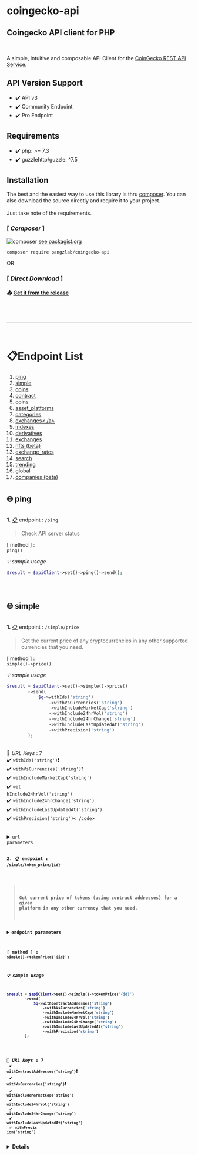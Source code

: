 # coingecko-api
## Coingecko API client for PHP
<br>

A simple, intuitive and composable API Client for the [CoinGecko REST API Service](https://www.coingecko.com/en/api/documentation).

API Version Support
---------------
- ✔️ API v3
- ✔️ Community Endpoint
- ✔️ Pro Endpoint

Requirements
---------------

- ✔️ php: >= 7.3
- ✔️ guzzlehttp/guzzle: ^7.5

Installation
---------------
<p>
The best and the easiest way to use this library is thru <a href="https://getcomposer.org/">composer</a>.
You can also download the source directly and require it to your project.
<br>
<br>
Just take note of the requirements.
</p>

### [ *Composer* ]
![composer](https://getcomposer.org/favicon.ico)
[ see packagist.org](https://packagist.org/packages/pangzlab/coingecko-api)
```
composer require pangzlab/coingecko-api
```

OR

### [ *Direct Download* ]

#### 📥 [Get it from the release](https://github.com/pangz-lab/coingecko-api/releases)

<br>
<br>

---
<br>



<h1 id='table-of-contents'> 📋Endpoint List</h1>

<ol><li><a href="#cust-ping">ping</a></li><li><a href="#cust-simple">simple</a></li><li><a href="#cust-coins">coins</a></li><li><a href="#cust-contract">contract</a></li><li><a hre
f="#cust-coins">coins</a></li><li><a href="#cust-asset_platforms">asset_platforms</a></li><li><a href="#cust-categories">categories</a></li><li><a href="#cust-exchanges">exchanges<
/a></li><li><a href="#cust-indexes">indexes</a></li><li><a href="#cust-derivatives">derivatives</a></li><li><a href="#cust-exchanges">exchanges</a></li><li><a href="#cust-nfts--bet
a-">nfts (beta)</a></li><li><a href="#cust-exchange_rates">exchange_rates</a></li><li><a href="#cust-search">search</a></li><li><a href="#cust-trending">trending</a></li><li><a hre
f="#cust-global">global</a></li><li><a href="#cust-companies--beta-">companies (beta)</a></li></ol>





# <h2 id='cust-ping'>🌐 ping </h2>
 <br><b>1.</b> <a href='#table-of-contents'>📋</a> endpoint :  `/ping`



>
>Check API server status
>




[ method ] : <br>`ping()`

<i>💡 sample usage</i>

```php
$result = $apiClient->set()->ping()->send();
```
<br>



# <h2 id='cust-simple'>🌐 simple </h2>
 <br><b>1.</b> <a href='#table-of-contents'>📋</a> endpoint :  `/simple/price`



>
>Get the current price of any cryptocurrencies in any other supported currencies that you need.
>




[ method ] : <br>`simple()->price()`

<i>💡 sample usage</i>

```php
$result = $apiClient->set()->simple()->price()
        ->send(
            $q->withIds('string')
                ->withVsCurrencies('string')
                ->withIncludeMarketCap('string')
                ->withInclude24hrVol('string')
                ->withInclude24hrChange('string')
                ->withIncludeLastUpdatedAt('string')
                ->withPrecision('string')
        );
```
<br>🔑
<i>URL Keys</i> : 7<br> ✔️  <code>withIds('string')</code>❗️<br> ✔️  <code>withVsCurrencies('string')</code>❗️<br> ✔️  <code>withIncludeMarketCap('string')</code><br> ✔️  <code>wit
hInclude24hrVol('string')</code><br> ✔️  <code>withInclude24hrChange('string')</code><br> ✔️  <code>withIncludeLastUpdatedAt('string')</code><br> ✔️  <code>withPrecision('string')<
/code><br><br><details><summary>url parameters</summary><ol><li><code> ids</code> ➞  string <i>(required)</i> <p> ◽️ id of coins, comma-separated if querying more than 1 coin*refer
s to <b>`coins/list`</b></p></li><li><code> vs_currencies</code> ➞  string <i>(required)</i> <p> ◽️ vs_currency of coins, comma-separated if querying more than 1 vs_currency*refers
 to <b>`simple/supported_vs_currencies`</b></p></li><li><code> include_market_cap</code> ➞  string <p> ◽️ <b>true/false</b> to include market_cap, <b>default: false</b></p></li><li
><code> include_24hr_vol</code> ➞  string <p> ◽️ <b>true/false</b> to include 24hr_vol, <b>default: false</b></p></li><li><code> include_24hr_change</code> ➞  string <p> ◽️ <b>true
/false</b> to include 24hr_change, <b>default: false</b></p></li><li><code> include_last_updated_at</code> ➞  string <p> ◽️ <b>true/false</b> to include last_updated_at of price, <
b>default: false</b></p></li><li><code> precision</code> ➞  string <p> ◽️ <b>full</b> or any value between 0 - 18 to specify decimal place for currency price value, <b>default: 2</
b></p></li></ol></details> <br><b>2.</b> <a href='#table-of-contents'>📋</a> endpoint :  `/simple/token_price/{id}`



>
>Get current price of tokens (using contract addresses) for a given platform in any other currency that you need.
>

<details><summary>endpoint parameters</summary><ol><li><code> id</code> <p> ➞ The id of the platform issuing tokens (See asset_platforms endpoint for list of options)</p></li></ol>
</details>


[ method ] : <br>`simple()->tokenPrice('{id}')`

<i>💡 sample usage</i>

```php
$result = $apiClient->set()->simple()->tokenPrice('{id}')
        ->send(
            $q->withContractAddresses('string')
                ->withVsCurrencies('string')
                ->withIncludeMarketCap('string')
                ->withInclude24hrVol('string')
                ->withInclude24hrChange('string')
                ->withIncludeLastUpdatedAt('string')
                ->withPrecision('string')
        );
```
<br>🔑
<i>URL Keys</i> : 7<br> ✔️  <code>withContractAddresses('string')</code>❗️<br> ✔️  <code>withVsCurrencies('string')</code>❗️<br> ✔️  <code>withIncludeMarketCap('string')</code><br>
 ✔️  <code>withInclude24hrVol('string')</code><br> ✔️  <code>withInclude24hrChange('string')</code><br> ✔️  <code>withIncludeLastUpdatedAt('string')</code><br> ✔️  <code>withPrecis
ion('string')</code><br><br><details><summary>url parameters</summary><ol><li><code> contract_addresses</code> ➞  string <i>(required)</i> <p> ◽️ The contract address of tokens, co
mma separated</p></li><li><code> vs_currencies</code> ➞  string <i>(required)</i> <p> ◽️ vs_currency of coins, comma-separated if querying more than 1 vs_currency*refers to <b>`sim
ple/supported_vs_currencies`</b></p></li><li><code> include_market_cap</code> ➞  string <p> ◽️ <b>true/false</b> to include market_cap, <b>default: false</b></p></li><li><code> inc
lude_24hr_vol</code> ➞  string <p> ◽️ <b>true/false</b> to include 24hr_vol, <b>default: false</b></p></li><li><code> include_24hr_change</code> ➞  string <p> ◽️ <b>true/false</b>
to include 24hr_change, <b>default: false</b></p></li><li><code> include_last_updated_at</code> ➞  string <p> ◽️ <b>true/false</b> to include last_updated_at of price, <b>default:
false</b></p></li><li><code> precision</code> ➞  string <p> ◽️ <b>full</b> or any Integer to specify decimal place for currency price value, <b>default: 2</b></p></li></ol></detail
s> <br><b>3.</b> <a href='#table-of-contents'>📋</a> endpoint :  `/simple/supported_vs_currencies`



>
>Get list of supported_vs_currencies.
>




[ method ] : <br>`simple()->supportedVsCurrencies()`

<i>💡 sample usage</i>

```php
$result = $apiClient->set()->simple()->supportedVsCurrencies()->send();
```
<br>



# <h2 id='cust-coins'>🌐 coins </h2>
 <br><b>1.</b> <a href='#table-of-contents'>📋</a> endpoint :  `/coins/list`



>
>List all supported coins id, name and symbol (no pagination required)
>




[ method ] : <br>`coins()->list()`

<i>💡 sample usage</i>

```php
$result = $apiClient->set()->coins()->list()
        ->send(
            $q->withIncludePlatform('boolean')
        );
```
<br>🔑
<i>URL Keys</i> : 1<br> ✔️  <code>withIncludePlatform('boolean')</code><br><br><details><summary>url parameters</summary><ol><li><code> include_platform</code> ➞  boolean <p> ◽️ fl
ag to include platform contract addresses (eg. 0x.... for Ethereum based tokens).  valid values: true, false</p></li></ol></details> <br><b>2.</b> <a href='#table-of-contents'>📋
</a> endpoint :  `/coins/markets`



>
>List all supported coins price, market cap, volume, and market related data
>




[ method ] : <br>`coins()->markets()`

<i>💡 sample usage</i>

```php
$result = $apiClient->set()->coins()->markets()
        ->send(
            $q->withVsCurrency('string')
                ->withIds('string')
                ->withCategory('string')
                ->withOrder('string')
                ->withPerPage('integer')
                ->withPage('integer')
                ->withSparkline('boolean')
                ->withPriceChangePercentage('string')
        );
```
<br>🔑
<i>URL Keys</i> : 8<br> ✔️  <code>withVsCurrency('string')</code>❗️<br> ✔️  <code>withIds('string')</code><br> ✔️  <code>withCategory('string')</code><br> ✔️  <code>withOrder('stri
ng')</code><br> ✔️  <code>withPerPage('integer')</code><br> ✔️  <code>withPage('integer')</code><br> ✔️  <code>withSparkline('boolean')</code><br> ✔️  <code>withPriceChangePercenta
ge('string')</code><br><br><details><summary>url parameters</summary><ol><li><code> vs_currency</code> ➞  string <i>(required)</i> <p> ◽️ The target currency of market data (usd, e
ur, jpy, etc.)</p></li><li><code> ids</code> ➞  string <p> ◽️ The ids of the coin, comma separated crytocurrency symbols (base). refers to `/coins/list`.</p></li><li><code> categor
y</code> ➞  string <p> ◽️ filter by coin category. Refer to /coin/categories/list</p></li><li><code> order</code> ➞  string <p> ◽️ valid values: <b>market_cap_desc, gecko_desc, gec
ko_asc, market_cap_asc, market_cap_desc, volume_asc, volume_desc, id_asc, id_desc</b>sort results by field.</p></li><li><code> per_page</code> ➞  integer <p> ◽️ valid values: 1..25
0 Total results per page</p></li><li><code> page</code> ➞  integer <p> ◽️ Page through results</p></li><li><code> sparkline</code> ➞  boolean <p> ◽️ Include sparkline 7 days data (
eg. true, false)</p></li><li><code> price_change_percentage</code> ➞  string <p> ◽️ Include price change percentage in <b>1h, 24h, 7d, 14d, 30d, 200d, 1y</b> (eg. '`1h,24h,7d`' com
ma-separated, invalid values will be discarded)</p></li></ol></details> <br><b>3.</b> <a href='#table-of-contents'>📋</a> endpoint :  `/coins/{id}`



>
>Get current data (name, price, market, ... including exchange tickers) for a coin
>

<details><summary>endpoint parameters</summary><ol><li><code> id</code> <p> ➞ pass the coin id (can be obtained from /coins) eg. bitcoin</p></li></ol></details>


[ method ] : <br>`coins('{id}')`

<i>💡 sample usage</i>

```php
$result = $apiClient->set()->coins('{id}')
        ->send(
            $q->withLocalization('string')
                ->withTickers('boolean')
                ->withMarketData('boolean')
                ->withCommunityData('boolean')
                ->withDeveloperData('boolean')
                ->withSparkline('boolean')
        );
```
<br>🔑
<i>URL Keys</i> : 6<br> ✔️  <code>withLocalization('string')</code><br> ✔️  <code>withTickers('boolean')</code><br> ✔️  <code>withMarketData('boolean')</code><br> ✔️  <code>withCom
munityData('boolean')</code><br> ✔️  <code>withDeveloperData('boolean')</code><br> ✔️  <code>withSparkline('boolean')</code><br><br><details><summary>url parameters</summary><ol><l
i><code> localization</code> ➞  string <p> ◽️ Include all localized languages in response (true/false) <b>[default: true]</b></p></li><li><code> tickers</code> ➞  boolean <p> ◽️ In
clude tickers data (true/false) <b>[default: true]</b></p></li><li><code> market_data</code> ➞  boolean <p> ◽️ Include market_data (true/false) <b>[default: true]</b></p></li><li><
code> community_data</code> ➞  boolean <p> ◽️ Include community_data data (true/false) <b>[default: true]</b></p></li><li><code> developer_data</code> ➞  boolean <p> ◽️ Include dev
eloper_data data (true/false) <b>[default: true]</b></p></li><li><code> sparkline</code> ➞  boolean <p> ◽️ Include sparkline 7 days data (eg. true, false) <b>[default: false]</b></
p></li></ol></details> <br><b>4.</b> <a href='#table-of-contents'>📋</a> endpoint :  `/coins/{id}/tickers`



>
>Get coin tickers (paginated to 100 items)
>

<details><summary>endpoint parameters</summary><ol><li><code> id</code> <p> ➞ pass the coin id (can be obtained from /coins/list) eg. bitcoin</p></li></ol></details>


[ method ] : <br>`coins('{id}')->tickers()`

<i>💡 sample usage</i>

```php
$result = $apiClient->set()->coins('{id}')->tickers()
        ->send(
            $q->withExchangeIds('string')
                ->withIncludeExchangeLogo('string')
                ->withPage('integer')
                ->withOrder('string')
                ->withDepth('string')
        );
```
<br>🔑
<i>URL Keys</i> : 5<br> ✔️  <code>withExchangeIds('string')</code><br> ✔️  <code>withIncludeExchangeLogo('string')</code><br> ✔️  <code>withPage('integer')</code><br> ✔️  <code>wit
hOrder('string')</code><br> ✔️  <code>withDepth('string')</code><br><br><details><summary>url parameters</summary><ol><li><code> exchange_ids</code> ➞  string <p> ◽️ filter results
 by exchange_ids (ref: v3/exchanges/list)</p></li><li><code> include_exchange_logo</code> ➞  string <p> ◽️ flag to show exchange_logo</p></li><li><code> page</code> ➞  integer <p>
◽️ Page through results</p></li><li><code> order</code> ➞  string <p> ◽️ valid values: <b>trust_score_desc (default), trust_score_asc and volume_desc</b></p></li><li><code> depth</
code> ➞  string <p> ◽️ flag to show 2% orderbook depth. valid values: true, false</p></li></ol></details> <br><b>5.</b> <a href='#table-of-contents'>📋</a> endpoint :  `/coins/{i
d}/history`



>
>Get historical data (name, price, market, stats) at a given date for a coin
>

<details><summary>endpoint parameters</summary><ol><li><code> id</code> <p> ➞ pass the coin id (can be obtained from /coins) eg. bitcoin</p></li></ol></details>


[ method ] : <br>`coins('{id}')->history()`

<i>💡 sample usage</i>

```php
$result = $apiClient->set()->coins('{id}')->history()
        ->send(
            $q->withDate('string')
                ->withLocalization('string')
        );
```
<br>🔑
<i>URL Keys</i> : 2<br> ✔️  <code>withDate('string')</code>❗️<br> ✔️  <code>withLocalization('string')</code><br><br><details><summary>url parameters</summary><ol><li><code> date</
code> ➞  string <i>(required)</i> <p> ◽️ The date of data snapshot in dd-mm-yyyy eg. 30-12-2017</p></li><li><code> localization</code> ➞  string <p> ◽️ Set to false to exclude loca
lized languages in response</p></li></ol></details> <br><b>6.</b> <a href='#table-of-contents'>📋</a> endpoint :  `/coins/{id}/market_chart`



>
>Get historical market data include price, market cap, and 24h volume (granularity auto)
>

<details><summary>endpoint parameters</summary><ol><li><code> id</code> <p> ➞ pass the coin id (can be obtained from /coins) eg. bitcoin</p></li></ol></details>


[ method ] : <br>`coins('{id}')->marketChart()`

<i>💡 sample usage</i>

```php
$result = $apiClient->set()->coins('{id}')->marketChart()
        ->send(
            $q->withVsCurrency('string')
                ->withDays('string')
                ->withInterval('string')
        );
```
<br>🔑
<i>URL Keys</i> : 3<br> ✔️  <code>withVsCurrency('string')</code>❗️<br> ✔️  <code>withDays('string')</code>❗️<br> ✔️  <code>withInterval('string')</code><br><br><details><summary>u
rl parameters</summary><ol><li><code> vs_currency</code> ➞  string <i>(required)</i> <p> ◽️ The target currency of market data (usd, eur, jpy, etc.)</p></li><li><code> days</code>
➞  string <i>(required)</i> <p> ◽️ Data up to number of days ago (eg. 1,14,30,max)</p></li><li><code> interval</code> ➞  string <p> ◽️ Data interval. Possible value: daily</p></li>
</ol></details> <br><b>7.</b> <a href='#table-of-contents'>📋</a> endpoint :  `/coins/{id}/market_chart/range`



>
>Get historical market data include price, market cap, and 24h volume within a range of timestamp (granularity auto)
>

<details><summary>endpoint parameters</summary><ol><li><code> id</code> <p> ➞ pass the coin id (can be obtained from /coins) eg. bitcoin</p></li></ol></details>


[ method ] : <br>`coins('{id}')->marketChart()->range()`

<i>💡 sample usage</i>

```php
$result = $apiClient->set()->coins('{id}')->marketChart()->range()
        ->send(
            $q->withVsCurrency('string')
                ->withFrom('string')
                ->withTo('string')
        );
```
<br>🔑
<i>URL Keys</i> : 3<br> ✔️  <code>withVsCurrency('string')</code>❗️<br> ✔️  <code>withFrom('string')</code>❗️<br> ✔️  <code>withTo('string')</code>❗️<br><br><details><summary>url p
arameters</summary><ol><li><code> vs_currency</code> ➞  string <i>(required)</i> <p> ◽️ The target currency of market data (usd, eur, jpy, etc.)</p></li><li><code> from</code> ➞  s
tring <i>(required)</i> <p> ◽️ From date in UNIX Timestamp (eg. 1392577232)</p></li><li><code> to</code> ➞  string <i>(required)</i> <p> ◽️ To date in UNIX Timestamp (eg. 142257723
2)</p></li></ol></details> <br>



# <h2 id='cust-contract'>🌐 contract </h2>
 <br><b>1.</b> <a href='#table-of-contents'>📋</a> endpoint :  `/coins/{id}/contract/{contract_address}`



>
>Get coin info from contract address
>

<details><summary>endpoint parameters</summary><ol><li><code> id</code> <p> ➞ Asset platform (See asset_platforms endpoint for list of options)</p></li><li><code> contract_address<
/code> <p> ➞ Token's contract address</p></li></ol></details>


[ method ] : <br>`coins('{id}')->contract('{contract_address}')`

<i>💡 sample usage</i>

```php
$result = $apiClient->set()->coins('{id}')->contract('{contract_address}')->send();
```
<br><b>2.</b> <a href='#table-of-contents'>📋</a> endpoint :  `/coins/{id}/contract/{contract_address}/market_chart/`



>
>Get historical market data include price, market cap, and 24h volume (granularity auto) from a contract address
>

<details><summary>endpoint parameters</summary><ol><li><code> id</code> <p> ➞ The id of the platform issuing tokens (See asset_platforms endpoint for list of options)</p></li><li><
code> contract_address</code> <p> ➞ Token's contract address</p></li></ol></details>


[ method ] : <br>`coins('{id}')->contract('{contract_address}')->marketChart()`

<i>💡 sample usage</i>

```php
$result = $apiClient->set()->coins('{id}')->contract('{contract_address}')->marketChart()
        ->send(
            $q->withVsCurrency('string')
                ->withDays('string')
        );
```
<br>🔑
<i>URL Keys</i> : 2<br> ✔️  <code>withVsCurrency('string')</code>❗️<br> ✔️  <code>withDays('string')</code>❗️<br><br><details><summary>url parameters</summary><ol><li><code> vs_cur
rency</code> ➞  string <i>(required)</i> <p> ◽️ The target currency of market data (usd, eur, jpy, etc.)</p></li><li><code> days</code> ➞  string <i>(required)</i> <p> ◽️ Data up t
o number of days ago (eg. 1,14,30,max)</p></li></ol></details> <br><b>3.</b> <a href='#table-of-contents'>📋</a> endpoint :  `/coins/{id}/contract/{contract_address}/market_chart
/range`



>
>Get historical market data include price, market cap, and 24h volume within a range of timestamp (granularity auto) from a contract address
>

<details><summary>endpoint parameters</summary><ol><li><code> id</code> <p> ➞ The id of the platform issuing tokens (See asset_platforms endpoint for list of options)</p></li><li><
code> contract_address</code> <p> ➞ Token's contract address</p></li></ol></details>


[ method ] : <br>`coins('{id}')->contract('{contract_address}')->marketChart()->range()`

<i>💡 sample usage</i>

```php
$result = $apiClient->set()->coins('{id}')->contract('{contract_address}')->marketChart()->range()
        ->send(
            $q->withVsCurrency('string')
                ->withFrom('string')
                ->withTo('string')
        );
```
<br>🔑
<i>URL Keys</i> : 3<br> ✔️  <code>withVsCurrency('string')</code>❗️<br> ✔️  <code>withFrom('string')</code>❗️<br> ✔️  <code>withTo('string')</code>❗️<br><br><details><summary>url p
arameters</summary><ol><li><code> vs_currency</code> ➞  string <i>(required)</i> <p> ◽️ The target currency of market data (usd, eur, jpy, etc.)</p></li><li><code> from</code> ➞  s
tring <i>(required)</i> <p> ◽️ From date in UNIX Timestamp (eg. 1392577232)</p></li><li><code> to</code> ➞  string <i>(required)</i> <p> ◽️ To date in UNIX Timestamp (eg. 142257723
2)</p></li></ol></details> <br>



# <h2 id='cust-coins'>🌐 coins </h2>
 <br><b>1.</b> <a href='#table-of-contents'>📋</a> endpoint :  `/coins/{id}/ohlc`



>
>Get coin's OHLC
>

<details><summary>endpoint parameters</summary><ol><li><code> id</code> <p> ➞ pass the coin id (can be obtained from /coins/list) eg. bitcoin</p></li></ol></details>


[ method ] : <br>`coins('{id}')->ohlc()`

<i>💡 sample usage</i>

```php
$result = $apiClient->set()->coins('{id}')->ohlc()
        ->send(
            $q->withVsCurrency('string')
                ->withDays('string')
        );
```
<br>🔑
<i>URL Keys</i> : 2<br> ✔️  <code>withVsCurrency('string')</code>❗️<br> ✔️  <code>withDays('string')</code>❗️<br><br><details><summary>url parameters</summary><ol><li><code> vs_cur
rency</code> ➞  string <i>(required)</i> <p> ◽️ The target currency of market data (usd, eur, jpy, etc.)</p></li><li><code> days</code> ➞  string <i>(required)</i> <p> ◽️  Data up
to number of days ago (1/7/14/30/90/180/365/max)</p></li></ol></details> <br>



# <h2 id='cust-asset_platforms'>🌐 asset_platforms </h2>
 <br><b>1.</b> <a href='#table-of-contents'>📋</a> endpoint :  `/asset_platforms`



>
>List all asset platforms (Blockchain networks)
>




[ method ] : <br>`assetPlatforms()`

<i>💡 sample usage</i>

```php
$result = $apiClient->set()->assetPlatforms()
        ->send(
            $q->withFilter('string')
        );
```
<br>🔑
<i>URL Keys</i> : 1<br> ✔️  <code>withFilter('string')</code><br><br><details><summary>url parameters</summary><ol><li><code> filter</code> ➞  string <p> ◽️ apply relevant filters
to results valid values: "nft" (asset_platform nft-support)</p></li></ol></details> <br>



# <h2 id='cust-categories'>🌐 categories </h2>
 <br><b>1.</b> <a href='#table-of-contents'>📋</a> endpoint :  `/coins/categories/list`



>
>List all categories
>




[ method ] : <br>`coins()->categories()->list()`

<i>💡 sample usage</i>

```php
$result = $apiClient->set()->coins()->categories()->list()->send();
```
<br><b>2.</b> <a href='#table-of-contents'>📋</a> endpoint :  `/coins/categories`



>
>List all categories with market data
>




[ method ] : <br>`coins()->categories()`

<i>💡 sample usage</i>

```php
$result = $apiClient->set()->coins()->categories()
        ->send(
            $q->withOrder('string')
        );
```
<br>🔑
<i>URL Keys</i> : 1<br> ✔️  <code>withOrder('string')</code><br><br><details><summary>url parameters</summary><ol><li><code> order</code> ➞  string <p> ◽️ valid values: <b>market_c
ap_desc (default), market_cap_asc, name_desc, name_asc, market_cap_change_24h_desc and market_cap_change_24h_asc</b></p></li></ol></details> <br>



# <h2 id='cust-exchanges'>🌐 exchanges </h2>
 <br><b>1.</b> <a href='#table-of-contents'>📋</a> endpoint :  `/exchanges`



>
>List all exchanges (Active with trading volumes)
>




[ method ] : <br>`exchanges()`

<i>💡 sample usage</i>

```php
$result = $apiClient->set()->exchanges()
        ->send(
            $q->withPerPage('integer')
                ->withPage('string')
        );
```
<br>🔑
<i>URL Keys</i> : 2<br> ✔️  <code>withPerPage('integer')</code><br> ✔️  <code>withPage('string')</code><br><br><details><summary>url parameters</summary><ol><li><code> per_page</co
de> ➞  integer <p> ◽️ Valid values: 1...250Total results per pageDefault value:: 100</p></li><li><code> page</code> ➞  string <p> ◽️ page through results</p></li></ol></details> <b
r><b>2.</b> <a href='#table-of-contents'>📋</a> endpoint :  `/exchanges/list`



>
>List all supported markets id and name (no pagination required)
>




[ method ] : <br>`exchanges()->list()`

<i>💡 sample usage</i>

```php
$result = $apiClient->set()->exchanges()->list()->send();
```
<br><b>3.</b> <a href='#table-of-contents'>📋</a> endpoint :  `/exchanges/{id}`



>
>Get exchange volume in BTC and top 100 tickers only
>

<details><summary>endpoint parameters</summary><ol><li><code> id</code> <p> ➞ pass the exchange id (can be obtained from /exchanges/list) eg. binance</p></li></ol></details>


[ method ] : <br>`exchanges('{id}')`

<i>💡 sample usage</i>

```php
$result = $apiClient->set()->exchanges('{id}')->send();
```
<br><b>4.</b> <a href='#table-of-contents'>📋</a> endpoint :  `/exchanges/{id}/tickers`



>
>Get exchange tickers (paginated, 100 tickers per page)
>

<details><summary>endpoint parameters</summary><ol><li><code> id</code> <p> ➞ pass the exchange id (can be obtained from /exchanges/list) eg. binance</p></li></ol></details>


[ method ] : <br>`exchanges('{id}')->tickers()`

<i>💡 sample usage</i>

```php
$result = $apiClient->set()->exchanges('{id}')->tickers()
        ->send(
            $q->withCoinIds('string')
                ->withIncludeExchangeLogo('string')
                ->withPage('integer')
                ->withDepth('string')
                ->withOrder('string')
        );
```
<br>🔑
<i>URL Keys</i> : 5<br> ✔️  <code>withCoinIds('string')</code><br> ✔️  <code>withIncludeExchangeLogo('string')</code><br> ✔️  <code>withPage('integer')</code><br> ✔️  <code>withDep
th('string')</code><br> ✔️  <code>withOrder('string')</code><br><br><details><summary>url parameters</summary><ol><li><code> coin_ids</code> ➞  string <p> ◽️ filter tickers by coin
_ids (ref: v3/coins/list)</p></li><li><code> include_exchange_logo</code> ➞  string <p> ◽️ flag to show exchange_logo</p></li><li><code> page</code> ➞  integer <p> ◽️ Page through
results</p></li><li><code> depth</code> ➞  string <p> ◽️ flag to show 2% orderbook depth i.e., cost_to_move_up_usd and cost_to_move_down_usd</p></li><li><code> order</code> ➞  stri
ng <p> ◽️ valid values: <b>trust_score_desc (default), trust_score_asc and volume_desc</b></p></li></ol></details> <br>



# <h2 id='cust-indexes'>🌐 indexes </h2>
 <br><b>1.</b> <a href='#table-of-contents'>📋</a> endpoint :  `/indexes`



>
>List all market indexes
>




[ method ] : <br>`indexes()`

<i>💡 sample usage</i>

```php
$result = $apiClient->set()->indexes()
        ->send(
            $q->withPerPage('integer')
                ->withPage('integer')
        );
```
<br>🔑
<i>URL Keys</i> : 2<br> ✔️  <code>withPerPage('integer')</code><br> ✔️  <code>withPage('integer')</code><br><br><details><summary>url parameters</summary><ol><li><code> per_page</c
ode> ➞  integer <p> ◽️ Total results per page</p></li><li><code> page</code> ➞  integer <p> ◽️ Page through results</p></li></ol></details> <br><b>2.</b> <a href='#table-of-content
s'>📋</a> endpoint :  `/indexes/{market_id}/{id}`



>
>get market index by market id and index id
>

<details><summary>endpoint parameters</summary><ol><li><code> market_id</code> <p> ➞ pass the market id (can be obtained from /exchanges/list)</p></li><li><code> id</code> <p> ➞ pa
ss the index id (can be obtained from /indexes/list)</p></li></ol></details>


[ method ] : <br>`indexes('{market_id}','{id}')`

<i>💡 sample usage</i>

```php
$result = $apiClient->set()->indexes('{market_id}','{id}')->send();
```
<br><b>3.</b> <a href='#table-of-contents'>📋</a> endpoint :  `/indexes/list`



>
>list market indexes id and name
>




[ method ] : <br>`indexes()->list()`

<i>💡 sample usage</i>

```php
$result = $apiClient->set()->indexes()->list()->send();
```
<br>



# <h2 id='cust-derivatives'>🌐 derivatives </h2>
 <br><b>1.</b> <a href='#table-of-contents'>📋</a> endpoint :  `/derivatives`



>
>List all derivative tickers
>




[ method ] : <br>`derivatives()`

<i>💡 sample usage</i>

```php
$result = $apiClient->set()->derivatives()
        ->send(
            $q->withIncludeTickers('string')
        );
```
<br>🔑
<i>URL Keys</i> : 1<br> ✔️  <code>withIncludeTickers('string')</code><br><br><details><summary>url parameters</summary><ol><li><code> include_tickers</code> ➞  string <p> ◽️ ['all'
, 'unexpired'] - expired to show unexpired tickers, all to list all tickers, defaults to unexpired</p></li></ol></details> <br><b>2.</b> <a href='#table-of-contents'>📋</a> endpo
int :  `/derivatives/exchanges`



>
>List all derivative exchanges
>




[ method ] : <br>`derivatives()->exchanges()`

<i>💡 sample usage</i>

```php
$result = $apiClient->set()->derivatives()->exchanges()
        ->send(
            $q->withOrder('string')
                ->withPerPage('integer')
                ->withPage('integer')
        );
```
<br>🔑
<i>URL Keys</i> : 3<br> ✔️  <code>withOrder('string')</code><br> ✔️  <code>withPerPage('integer')</code><br> ✔️  <code>withPage('integer')</code><br><br><details><summary>url param
eters</summary><ol><li><code> order</code> ➞  string <p> ◽️ order results using following params name_asc，name_desc，open_interest_btc_asc，open_interest_btc_desc，trade_volume_24
h_btc_asc，trade_volume_24h_btc_desc</p></li><li><code> per_page</code> ➞  integer <p> ◽️ Total results per page</p></li><li><code> page</code> ➞  integer <p> ◽️ Page through resul
ts</p></li></ol></details> <br><b>3.</b> <a href='#table-of-contents'>📋</a> endpoint :  `/derivatives/exchanges/{id}`



>
>show derivative exchange data
>

<details><summary>endpoint parameters</summary><ol><li><code> id</code> <p> ➞ pass the exchange id (can be obtained from derivatives/exchanges/list) eg. bitmex</p></li></ol></detai
ls>


[ method ] : <br>`derivatives()->exchanges('{id}')`

<i>💡 sample usage</i>

```php
$result = $apiClient->set()->derivatives()->exchanges('{id}')
        ->send(
            $q->withIncludeTickers('string')
        );
```
<br>🔑
<i>URL Keys</i> : 1<br> ✔️  <code>withIncludeTickers('string')</code><br><br><details><summary>url parameters</summary><ol><li><code> include_tickers</code> ➞  string <p> ◽️ ['all'
, 'unexpired'] - expired to show unexpired tickers, all to list all tickers, leave blank to omit tickers data in response</p></li></ol></details> <br><b>4.</b> <a href='#table-of-c
ontents'>📋</a> endpoint :  `/derivatives/exchanges/list`



>
>List all derivative exchanges name and identifier
>




[ method ] : <br>`derivatives()->exchanges()->list()`

<i>💡 sample usage</i>

```php
$result = $apiClient->set()->derivatives()->exchanges()->list()->send();
```
<br>



# <h2 id='cust-exchanges'>🌐 exchanges </h2>
 <br><b>1.</b> <a href='#table-of-contents'>📋</a> endpoint :  `/exchanges/{id}/volume_chart`



>
>Get volume_chart data for a given exchange
>

<details><summary>endpoint parameters</summary><ol><li><code> id</code> <p> ➞ pass the exchange id (can be obtained from /exchanges/list) eg. binance</p></li></ol></details>


[ method ] : <br>`exchanges('{id}')->volumeChart()`

<i>💡 sample usage</i>

```php
$result = $apiClient->set()->exchanges('{id}')->volumeChart()
        ->send(
            $q->withDays('integer')
        );
```
<br>🔑
<i>URL Keys</i> : 1<br> ✔️  <code>withDays('integer')</code>❗️<br><br><details><summary>url parameters</summary><ol><li><code> days</code> ➞  integer <i>(required)</i> <p> ◽️  Data
 up to number of days ago (eg. 1,14,30)</p></li></ol></details> <br>



# <h2 id='cust-nfts--beta-'>🌐 nfts (beta) </h2>
 <br><b>1.</b> <a href='#table-of-contents'>📋</a> endpoint :  `/nfts/list`



>
>List all supported NFT ids, paginated by 100 items per page, paginated to 100 items
>




[ method ] : <br>`nfts()->list()`

<i>💡 sample usage</i>

```php
$result = $apiClient->set()->nfts()->list()
        ->send(
            $q->withOrder('string')
                ->withAssetPlatformId('string')
                ->withPerPage('integer')
                ->withPage('integer')
        );
```
<br>🔑
<i>URL Keys</i> : 4<br> ✔️  <code>withOrder('string')</code><br> ✔️  <code>withAssetPlatformId('string')</code><br> ✔️  <code>withPerPage('integer')</code><br> ✔️  <code>withPage('
integer')</code><br><br><details><summary>url parameters</summary><ol><li><code> order</code> ➞  string <p> ◽️ valid values: <b>h24_volume_native_asc, h24_volume_native_desc, floor
_price_native_asc, floor_price_native_desc, market_cap_native_asc, market_cap_native_desc, market_cap_usd_asc, market_cap_usd_desc</b></p></li><li><code> asset_platform_id</code> ➞
  string <p> ◽️ The id of the platform issuing tokens (See asset_platforms endpoint for list of options)</p></li><li><code> per_page</code> ➞  integer <p> ◽️ Total results per page
</p></li><li><code> page</code> ➞  integer <p> ◽️ Page through results</p></li></ol></details> <br><b>2.</b> <a href='#table-of-contents'>📋</a> endpoint :  `/nfts/{id}`



>
>Get current data (name, price_floor, volume_24h ...) for an NFT collection
>

<details><summary>endpoint parameters</summary><ol><li><code> id</code> <p> ➞ id of nft collection (can be obtained from /nfts/list)</p></li></ol></details>


[ method ] : <br>`nfts('{id}')`

<i>💡 sample usage</i>

```php
$result = $apiClient->set()->nfts('{id}')->send();
```
<br><b>3.</b> <a href='#table-of-contents'>📋</a> endpoint :  `/nfts/{asset_platform_id}/contract/{contract_address}`



>
>Get current data (name, price_floor, volume_24h ...) for an NFT collection
>

<details><summary>endpoint parameters</summary><ol><li><code> asset_platform_id</code> <p> ➞ The id of the platform issuing tokens (See asset_platforms endpoint for list of options
, use filter=nft param)</p></li><li><code> contract_address</code> <p> ➞ The contract_address of the nft collection (/nfts/list for list of nft collection with metadata)</p></li></
ol></details>


[ method ] : <br>`nfts('{asset_platform_id}')->contract('{contract_address}')`

<i>💡 sample usage</i>

```php
$result = $apiClient->set()->nfts('{asset_platform_id}')->contract('{contract_address}')->send();
```
<br>



# <h2 id='cust-exchange_rates'>🌐 exchange_rates </h2>
 <br><b>1.</b> <a href='#table-of-contents'>📋</a> endpoint :  `/exchange_rates`



>
>Get BTC-to-Currency exchange rates
>




[ method ] : <br>`exchangeRates()`

<i>💡 sample usage</i>

```php
$result = $apiClient->set()->exchangeRates()->send();
```
<br>



# <h2 id='cust-search'>🌐 search </h2>
 <br><b>1.</b> <a href='#table-of-contents'>📋</a> endpoint :  `/search`



>
>Search for coins, categories and markets on CoinGecko
>




[ method ] : <br>`search()`

<i>💡 sample usage</i>

```php
$result = $apiClient->set()->search()
        ->send(
            $q->withQuery('string')
        );
```
<br>🔑
<i>URL Keys</i> : 1<br> ✔️  <code>withQuery('string')</code>❗️<br><br><details><summary>url parameters</summary><ol><li><code> query</code> ➞  string <i>(required)</i> <p> ◽️ Searc
h string</p></li></ol></details> <br>



# <h2 id='cust-trending'>🌐 trending </h2>
 <br><b>1.</b> <a href='#table-of-contents'>📋</a> endpoint :  `/search/trending`



>
>Get trending search coins (Top-7) on CoinGecko in the last 24 hours
>




[ method ] : <br>`search()->trending()`

<i>💡 sample usage</i>

```php
$result = $apiClient->set()->search()->trending()->send();
```
<br>



# <h2 id='cust-global'>🌐 global </h2>
 <br><b>1.</b> <a href='#table-of-contents'>📋</a> endpoint :  `/global`



>
>Get cryptocurrency global data
>




[ method ] : <br>`global()`

<i>💡 sample usage</i>

```php
$result = $apiClient->set()->global()->send();
```
<br><b>2.</b> <a href='#table-of-contents'>📋</a> endpoint :  `/global/decentralized_finance_defi`



>
>Get cryptocurrency global decentralized finance(defi) data
>




[ method ] : <br>`global()->decentralizedFinanceDefi()`

<i>💡 sample usage</i>

```php
$result = $apiClient->set()->global()->decentralizedFinanceDefi()->send();
```
<br>



# <h2 id='cust-companies--beta-'>🌐 companies (beta) </h2>
 <br><b>1.</b> <a href='#table-of-contents'>📋</a> endpoint :  `/companies/public_treasury/{coin_id}`



>
>Get public companies data
>

<details><summary>endpoint parameters</summary><ol><li><code> coin_id</code> <p> ➞ bitcoin or ethereum</p></li></ol></details>


[ method ] : <br>`companies()->publicTreasury('{coin_id}')`

<i>💡 sample usage</i>

```php
$result = $apiClient->set()->companies()->publicTreasury('{coin_id}')->send();
```
<br>


Library
---------------
### [ Classes ]
<p>
This library provides 2 main classes which you can use depending on the type of endpoints you are accessing.
<list>
    <li>CoinGeckoUrlBuilder</li>
    <li>CoinGeckoApiClient</li>
</list>
</p>

<br>
<br>

#### 📦 CoinGeckoApiClient
<p>
This is the main class that allows building the API endpoints and sending the request.
<br>
<br>
This is always required.
</p>

```php
<?php

use PangzLab\CoinGecko\Client\CoinGeckoApiClient;

$client = new CoinGeckoApiClient();

```
<br>
<br>

#### 📦 CoinGeckoUrlBuilder
<p>
CoinGecko API endpoints require a URL query which is a set of key value pairs encoded in the URL.
This class enables to dynamically create them with ease without worrying the position
or the casing of the keys.
<br>
<br>
Although by design can be achieved by using the CoinGeckoApiClient class alone,
using the CoinGeckoUrlBuilder gives you a finer control over the parameters you set and more flexibility in managing the endpoints you're building.
<br>
<br>
This class is optional depending on the endpoint you need.
</p>

```php
<?php

use PangzLab\CoinGecko\Client\CoinGeckoUrlBuilder;

$query = new CoinGeckoUrlBuilder();

```

<br>
<br>

Usage
---------------
<p>
Accessing the API endpoints are fairly straightforward. If not for convenience, you don't really need a set of manuals to start using this library.
You can just go directly to the <a href="https://www.coingecko.com/en/api/documentation">CoinGecko REST API Official Documenation</a>, find the endpoint you need and start building your request.
<br>
<br>
Let's use some examples.
<br>
</p>

#### 🔹 Endpoint request "without"🚫 URL query
🌐 endpoint: [/ping](https://www.coingecko.com/api/documentations/v3#/ping/get_ping)

```php
<?php

use PangzLab\CoinGecko\Client\CoinGeckoApiClient;

$client = new CoinGeckoApiClient();

try {

    $response = $client->set()->ping()->send();
    print_r($response);
    // do something here..

} catch (Exception $e) {
    print($e->getMessage());
}

```

#### 🔹 Endpoint request "with"✔️ URL query
🌐 endpoint: [/coins/categoreis](https://www.coingecko.com/api/documentations/v3#/categories/get_coins_categories)

```php
<?php

use PangzLab\CoinGecko\Client\CoinGeckoApiClient;
use PangzLab\CoinGecko\Client\CoinGeckoApiClient;

$q = new CoinGeckoUrlBuilder();
$client = new CoinGeckoApiClient();

try {

    $response = $apiClient->set()
        ->coins()
        ->categories()
        ->send($q->withOrder("name_desc"));
    print_r($response);
    // do something here ...

} catch (Exception $e) {
    print($e->getMessage());
}

```

#### 🔹 Endpoint request with path parameter(id)
🌐 endpoint: [/exchanges/{id}/volume_chart](https://www.coingecko.com/api/documentations/v3#/exchanges/get_exchanges__id__volume_chart)
```php
<?php

use PangzLab\CoinGecko\Client\CoinGeckoApiClient;
use PangzLab\CoinGecko\Client\CoinGeckoUrlBuilder;

$q = new CoinGeckoUrlBuilder();
$client = new CoinGeckoApiClient();

try {

    $response = $apiClient->set()
        ->exchanges("safe_trade")
        ->volumeChart()
        ->send($q->withDays(1));
    print_r($response);
    // do something here ...

} catch (Exception $e) {
    print($e->getMessage());
}

```

#### 🔹 Endpoint request with path parameter(id) and URL Query
🌐 endpoint: [/coins/{id}](https://www.coingecko.com/api/documentations/v3#/coins/get_coins__id_)
```php
<?php

use PangzLab\CoinGecko\Client\CoinGeckoApiClient;
use PangzLab\CoinGecko\Client\CoinGeckoUrlBuilder;

$q = new CoinGeckoUrlBuilder();
$client = new CoinGeckoApiClient();

try {

    $response = $apiClient->set()
        ->coins("verus-coin")
        ->send(
            $q->withLocalization("false")
            ->withDeveloperData("true")
            ->withSparkline("true")
            ->withCommunityData("true")
            ->withMarketData("true")
            ->withTickers("true")
        );
    print_r($response);
    // do something here ...

} catch (Exception $e) {
    print($e->getMessage());
}
```
<br>

Features
---------------
<br>
 
### Set Method
* Before forming the endpoint, always start calling the **set()** method 
to make a clean object before building a request.
### Parameter Positioning

* The parameter position is not important.
It can be set anywhere as long as it is required by the endpoint.

### Send Methods ( Community vs Pro )

* There are 2 methods provided to send a request. The **send()** and the **sendPro()**
* **send** ⇨ used to send a request to <a href="https://www.coingecko.com/en/api/documentation">Community API endpoints</a>.
* **sendPro** ⇨ used to send a request to the exclusive <a href="https://coingeckoapi.notion.site/coingeckoapi/CoinGecko-Pro-API-exclusive-endpoints-529f4bb5c4d84d5fad797b09cfdb4b53">Pro API endpoints</a>.
This method requires the **x_cg_pro_api_key** parameter key encoded in the URL for the request to be accepted.

* Both optionally accepts instance of **CoinGeckoUrlBuilder()** class.
* Aside from the **x_cg_pro_api_key** parameter key, there is no major difference
between these 2 methods. Both are used the same way.

### CoinGeckoUrlBuilder() Method Call **with** Prefix
* Method name for building a query string using **CoinGeckoUrlBuilder()** always
have a prefix **with**.

* (i.e. withId() for id, withVsCurrency() for vs_currency)

<br>
<br>

Bonus Quirks
---------------
<p>
There are some benefits of using this CoinGecko client libray.
<br>
<br>
Aside from it's not required to learn any methods to use 
and the parameter positioning of each methods, 
there are other features which might not be essential but are available and ready to be used
to provide manageability and flexibility to your coding.
</p>

#### 1. Use of reset() instead of set()
> ⚠️ Calling **set()** is always the preferred way but 
> you can also build request using the **reset()** method to cleanup resource. Just make sure to separate
> the call to **send()** method to avoid **ParseError**.
```php
<?php

use PangzLab\CoinGecko\Client\CoinGeckoApiClient;
use PangzLab\CoinGecko\Client\CoinGeckoUrlBuilder;

$q = new CoinGeckoUrlBuilder();
$client = new CoinGeckoApiClient();

try {

    //No set() method and no send() call
    $apiClient = $apiClient->coins("verus-coin");
    //Separate the call to send
    $response = $apiClient->send(
        $q->withLocalization("false")
        ->withDeveloperData("true")
        ->withSparkline("true")
        ->withCommunityData("true")
        ->withMarketData("true")
        ->withTickers("true")
    );
    print_r($response);

    //Call reset() method to form another request
    $apiClient->reset();
    $apiClient = $apiClient->exchanges("safe_trade")
        ->volumeChart();
    $response = $apiClient->send($q->withDays(1));

    //Call reset() for the next calls
    $apiClient->reset();

    print_r($response);

} catch (Exception $e) {
    print($e->getMessage());
}

```

#### 2. Case-insensitive method names
> <br>
> 
> Endpoint name and URL parameter key name are case-insensitive.
> This means calling ping(), PING() and Ping() are treated the same thing.
> Additionally you can also use underscore(_) as a separator for names
> like VS_CURRENCY or vs_Currency. They will be handled properly.
> 
> <br>
```php
<?php

use PangzLab\CoinGecko\Client\CoinGeckoApiClient;
use PangzLab\CoinGecko\Client\CoinGeckoUrlBuilder;

$q = new CoinGeckoUrlBuilder();
$client = new CoinGeckoApiClient();

try {
    
    //All caps
    $response = $apiClient->set()
        ->PING()
        ->send();
    print_r($response);

    //All lowercase
    $response = $apiClient->set()
        ->ping()
        ->send();
    print_r($response);

    //UC First
    $response = $apiClient->set()
        ->Ping()
        ->send();
    print_r($response);

    //With underscore - only underscore is allowed
    $response = $apiClient->set()
        ->_PING_()
        ->send();
    print_r($response);

    //With insensitive parameter case
    $response = $apiClient
        ->coins("verus-coin")
        ->send(
            $q->with_LOCALIZATION("false")
            ->withDeveloperData_("true")
            ->withSparkline("true")
            ->withCommunity_DATA("true")
            ->with_Market_Data("true")
            ->withTiCKers("true")
        );
    print_r($response);

} catch (Exception $e) {
    print($e->getMessage());
}

```


#### 3. Request reusability
```php
<?php

use PangzLab\CoinGecko\Client\CoinGeckoApiClient;
use PangzLab\CoinGecko\Client\CoinGeckoUrlBuilder;

$q = new CoinGeckoUrlBuilder();
$client = new CoinGeckoApiClient();

try {

    $request = $apiClient->set()->ping();

    for($x = 0; $x <= 10; $x++) {
        $response = $request->send();
        sleep(3);
        print_r($response);
    }
    
} catch (Exception $e) {
    print($e->getMessage());
}

```

<br>

API Usage
---------------


<h1 id='table-of-contents'> 📋Endpoint List</h1>

<ol><li><a href="#cust-ping">ping</a></li><li><a href="#cust-simple">simple</a></li><li><a href="#cust-coins">coins</a></li><li><a href="#cust-contract">contract</a></li><li><a href="#cust-coins">coins</a></li><li><a href="#cust-asset_platforms">asset_platforms</a></li><li><a href="#cust-categories">categories</a></li><li><a href="#cust-exchanges">exchanges</a></li><li><a href="#cust-indexes">indexes</a></li><li><a href="#cust-derivatives">derivatives</a></li><li><a href="#cust-exchanges">exchanges</a></li><li><a href="#cust-nfts--beta-">nfts (beta)</a></li><li><a href="#cust-exchange_rates">exchange_rates</a></li><li><a href="#cust-search">search</a></li><li><a href="#cust-trending">trending</a></li><li><a href="#cust-global">global</a></li><li><a href="#cust-companies--beta-">companies (beta)</a></li></ol>





# <h2 id='cust-ping'>🌐 ping </h2>
 <br><b>1.</b> <a href='#table-of-contents'>📋</a> endpoint :  `/ping`



>
>Check API server status
>




[ method ] : <br>`ping()`

<i>💡 sample usage</i>

```php
$result = $apiClient->set()->ping()->send();
```
<br>



# <h2 id='cust-simple'>🌐 simple </h2>
 <br><b>1.</b> <a href='#table-of-contents'>📋</a> endpoint :  `/simple/price`



>
>Get the current price of any cryptocurrencies in any other supported currencies that you need.
>




[ method ] : <br>`simple()->price()`

🔑
<i>URL Keys</i> : 7<br> ✔️  <code>withIds('string')</code>❗️<br> ✔️  <code>withVsCurrencies('string')</code>❗️<br> ✔️  <code>withIncludeMarketCap('string')</code><br> ✔️  <code>withInclude24hrVol('string')</code><br> ✔️  <code>withInclude24hrChange('string')</code><br> ✔️  <code>withIncludeLastUpdatedAt('string')</code><br> ✔️  <code>withPrecision('string')</code><br><br><details><summary>url parameters</summary><ol><li><code> ids</code> ➞  string <i>(required)</i> <p> ◽️ id of coins, comma-separated if querying more than 1 coin*refers to <b>`coins/list`</b></p></li><li><code> vs_currencies</code> ➞  string <i>(required)</i> <p> ◽️ vs_currency of coins, comma-separated if querying more than 1 vs_currency*refers to <b>`simple/supported_vs_currencies`</b></p></li><li><code> include_market_cap</code> ➞  string <p> ◽️ <b>true/false</b> to include market_cap, <b>default: false</b></p></li><li><code> include_24hr_vol</code> ➞  string <p> ◽️ <b>true/false</b> to include 24hr_vol, <b>default: false</b></p></li><li><code> include_24hr_change</code> ➞  string <p> ◽️ <b>true/false</b> to include 24hr_change, <b>default: false</b></p></li><li><code> include_last_updated_at</code> ➞  string <p> ◽️ <b>true/false</b> to include last_updated_at of price, <b>default: false</b></p></li><li><code> precision</code> ➞  string <p> ◽️ <b>full</b> or any value between 0 - 18 to specify decimal place for currency price value, <b>default: 2</b></p></li></ol></details> <br><i>💡 sample usage</i>

```php
$result = $apiClient->set()->simple()->price()
        ->send(
            $q->withIds('string')
                ->withVsCurrencies('string')
                ->withIncludeMarketCap('string')
                ->withInclude24hrVol('string')
                ->withInclude24hrChange('string')
                ->withIncludeLastUpdatedAt('string')
                ->withPrecision('string')
        );
```
<br><b>2.</b> <a href='#table-of-contents'>📋</a> endpoint :  `/simple/token_price/{id}`



>
>Get current price of tokens (using contract addresses) for a given platform in any other currency that you need.
>

<details><summary>endpoint parameters</summary><ol><li><code> id</code> <p> ➞ The id of the platform issuing tokens (See asset_platforms endpoint for list of options)</p></li></ol></details>


[ method ] : <br>`simple()->tokenPrice('{id}')`

🔑
<i>URL Keys</i> : 7<br> ✔️  <code>withContractAddresses('string')</code>❗️<br> ✔️  <code>withVsCurrencies('string')</code>❗️<br> ✔️  <code>withIncludeMarketCap('string')</code><br> ✔️  <code>withInclude24hrVol('string')</code><br> ✔️  <code>withInclude24hrChange('string')</code><br> ✔️  <code>withIncludeLastUpdatedAt('string')</code><br> ✔️  <code>withPrecision('string')</code><br><br><details><summary>url parameters</summary><ol><li><code> contract_addresses</code> ➞  string <i>(required)</i> <p> ◽️ The contract address of tokens, comma separated</p></li><li><code> vs_currencies</code> ➞  string <i>(required)</i> <p> ◽️ vs_currency of coins, comma-separated if querying more than 1 vs_currency*refers to <b>`simple/supported_vs_currencies`</b></p></li><li><code> include_market_cap</code> ➞  string <p> ◽️ <b>true/false</b> to include market_cap, <b>default: false</b></p></li><li><code> include_24hr_vol</code> ➞  string <p> ◽️ <b>true/false</b> to include 24hr_vol, <b>default: false</b></p></li><li><code> include_24hr_change</code> ➞  string <p> ◽️ <b>true/false</b> to include 24hr_change, <b>default: false</b></p></li><li><code> include_last_updated_at</code> ➞  string <p> ◽️ <b>true/false</b> to include last_updated_at of price, <b>default: false</b></p></li><li><code> precision</code> ➞  string <p> ◽️ <b>full</b> or any Integer to specify decimal place for currency price value, <b>default: 2</b></p></li></ol></details> <br><i>💡 sample usage</i>

```php
$result = $apiClient->set()->simple()->tokenPrice('{id}')
        ->send(
            $q->withContractAddresses('string')
                ->withVsCurrencies('string')
                ->withIncludeMarketCap('string')
                ->withInclude24hrVol('string')
                ->withInclude24hrChange('string')
                ->withIncludeLastUpdatedAt('string')
                ->withPrecision('string')
        );
```
<br><b>3.</b> <a href='#table-of-contents'>📋</a> endpoint :  `/simple/supported_vs_currencies`



>
>Get list of supported_vs_currencies.
>




[ method ] : <br>`simple()->supportedVsCurrencies()`

<i>💡 sample usage</i>

```php
$result = $apiClient->set()->simple()->supportedVsCurrencies()->send();
```
<br>



# <h2 id='cust-coins'>🌐 coins </h2>
 <br><b>1.</b> <a href='#table-of-contents'>📋</a> endpoint :  `/coins/list`



>
>List all supported coins id, name and symbol (no pagination required)
>




[ method ] : <br>`coins()->list()`

🔑
<i>URL Keys</i> : 1<br> ✔️  <code>withIncludePlatform('boolean')</code><br><br><details><summary>url parameters</summary><ol><li><code> include_platform</code> ➞  boolean <p> ◽️ flag to include platform contract addresses (eg. 0x.... for Ethereum based tokens).  valid values: true, false</p></li></ol></details> <br><i>💡 sample usage</i>

```php
$result = $apiClient->set()->coins()->list()
        ->send(
            $q->withIncludePlatform('boolean')
        );
```
<br><b>2.</b> <a href='#table-of-contents'>📋</a> endpoint :  `/coins/markets`



>
>List all supported coins price, market cap, volume, and market related data
>




[ method ] : <br>`coins()->markets()`

🔑
<i>URL Keys</i> : 8<br> ✔️  <code>withVsCurrency('string')</code>❗️<br> ✔️  <code>withIds('string')</code><br> ✔️  <code>withCategory('string')</code><br> ✔️  <code>withOrder('string')</code><br> ✔️  <code>withPerPage('integer')</code><br> ✔️  <code>withPage('integer')</code><br> ✔️  <code>withSparkline('boolean')</code><br> ✔️  <code>withPriceChangePercentage('string')</code><br><br><details><summary>url parameters</summary><ol><li><code> vs_currency</code> ➞  string <i>(required)</i> <p> ◽️ The target currency of market data (usd, eur, jpy, etc.)</p></li><li><code> ids</code> ➞  string <p> ◽️ The ids of the coin, comma separated crytocurrency symbols (base). refers to `/coins/list`.</p></li><li><code> category</code> ➞  string <p> ◽️ filter by coin category. Refer to /coin/categories/list</p></li><li><code> order</code> ➞  string <p> ◽️ valid values: <b>market_cap_desc, gecko_desc, gecko_asc, market_cap_asc, market_cap_desc, volume_asc, volume_desc, id_asc, id_desc</b>sort results by field.</p></li><li><code> per_page</code> ➞  integer <p> ◽️ valid values: 1..250 Total results per page</p></li><li><code> page</code> ➞  integer <p> ◽️ Page through results</p></li><li><code> sparkline</code> ➞  boolean <p> ◽️ Include sparkline 7 days data (eg. true, false)</p></li><li><code> price_change_percentage</code> ➞  string <p> ◽️ Include price change percentage in <b>1h, 24h, 7d, 14d, 30d, 200d, 1y</b> (eg. '`1h,24h,7d`' comma-separated, invalid values will be discarded)</p></li></ol></details> <br><i>💡 sample usage</i>

```php
$result = $apiClient->set()->coins()->markets()
        ->send(
            $q->withVsCurrency('string')
                ->withIds('string')
                ->withCategory('string')
                ->withOrder('string')
                ->withPerPage('integer')
                ->withPage('integer')
                ->withSparkline('boolean')
                ->withPriceChangePercentage('string')
        );
```
<br><b>3.</b> <a href='#table-of-contents'>📋</a> endpoint :  `/coins/{id}`



>
>Get current data (name, price, market, ... including exchange tickers) for a coin
>

<details><summary>endpoint parameters</summary><ol><li><code> id</code> <p> ➞ pass the coin id (can be obtained from /coins) eg. bitcoin</p></li></ol></details>


[ method ] : <br>`coins('{id}')`

🔑
<i>URL Keys</i> : 6<br> ✔️  <code>withLocalization('string')</code><br> ✔️  <code>withTickers('boolean')</code><br> ✔️  <code>withMarketData('boolean')</code><br> ✔️  <code>withCommunityData('boolean')</code><br> ✔️  <code>withDeveloperData('boolean')</code><br> ✔️  <code>withSparkline('boolean')</code><br><br><details><summary>url parameters</summary><ol><li><code> localization</code> ➞  string <p> ◽️ Include all localized languages in response (true/false) <b>[default: true]</b></p></li><li><code> tickers</code> ➞  boolean <p> ◽️ Include tickers data (true/false) <b>[default: true]</b></p></li><li><code> market_data</code> ➞  boolean <p> ◽️ Include market_data (true/false) <b>[default: true]</b></p></li><li><code> community_data</code> ➞  boolean <p> ◽️ Include community_data data (true/false) <b>[default: true]</b></p></li><li><code> developer_data</code> ➞  boolean <p> ◽️ Include developer_data data (true/false) <b>[default: true]</b></p></li><li><code> sparkline</code> ➞  boolean <p> ◽️ Include sparkline 7 days data (eg. true, false) <b>[default: false]</b></p></li></ol></details> <br><i>💡 sample usage</i>

```php
$result = $apiClient->set()->coins('{id}')
        ->send(
            $q->withLocalization('string')
                ->withTickers('boolean')
                ->withMarketData('boolean')
                ->withCommunityData('boolean')
                ->withDeveloperData('boolean')
                ->withSparkline('boolean')
        );
```
<br><b>4.</b> <a href='#table-of-contents'>📋</a> endpoint :  `/coins/{id}/tickers`



>
>Get coin tickers (paginated to 100 items)
>

<details><summary>endpoint parameters</summary><ol><li><code> id</code> <p> ➞ pass the coin id (can be obtained from /coins/list) eg. bitcoin</p></li></ol></details>


[ method ] : <br>`coins('{id}')->tickers()`

🔑
<i>URL Keys</i> : 5<br> ✔️  <code>withExchangeIds('string')</code><br> ✔️  <code>withIncludeExchangeLogo('string')</code><br> ✔️  <code>withPage('integer')</code><br> ✔️  <code>withOrder('string')</code><br> ✔️  <code>withDepth('string')</code><br><br><details><summary>url parameters</summary><ol><li><code> exchange_ids</code> ➞  string <p> ◽️ filter results by exchange_ids (ref: v3/exchanges/list)</p></li><li><code> include_exchange_logo</code> ➞  string <p> ◽️ flag to show exchange_logo</p></li><li><code> page</code> ➞  integer <p> ◽️ Page through results</p></li><li><code> order</code> ➞  string <p> ◽️ valid values: <b>trust_score_desc (default), trust_score_asc and volume_desc</b></p></li><li><code> depth</code> ➞  string <p> ◽️ flag to show 2% orderbook depth. valid values: true, false</p></li></ol></details> <br><i>💡 sample usage</i>

```php
$result = $apiClient->set()->coins('{id}')->tickers()
        ->send(
            $q->withExchangeIds('string')
                ->withIncludeExchangeLogo('string')
                ->withPage('integer')
                ->withOrder('string')
                ->withDepth('string')
        );
```
<br><b>5.</b> <a href='#table-of-contents'>📋</a> endpoint :  `/coins/{id}/history`



>
>Get historical data (name, price, market, stats) at a given date for a coin
>

<details><summary>endpoint parameters</summary><ol><li><code> id</code> <p> ➞ pass the coin id (can be obtained from /coins) eg. bitcoin</p></li></ol></details>


[ method ] : <br>`coins('{id}')->history()`

🔑
<i>URL Keys</i> : 2<br> ✔️  <code>withDate('string')</code>❗️<br> ✔️  <code>withLocalization('string')</code><br><br><details><summary>url parameters</summary><ol><li><code> date</code> ➞  string <i>(required)</i> <p> ◽️ The date of data snapshot in dd-mm-yyyy eg. 30-12-2017</p></li><li><code> localization</code> ➞  string <p> ◽️ Set to false to exclude localized languages in response</p></li></ol></details> <br><i>💡 sample usage</i>

```php
$result = $apiClient->set()->coins('{id}')->history()
        ->send(
            $q->withDate('string')
                ->withLocalization('string')
        );
```
<br><b>6.</b> <a href='#table-of-contents'>📋</a> endpoint :  `/coins/{id}/market_chart`



>
>Get historical market data include price, market cap, and 24h volume (granularity auto)
>

<details><summary>endpoint parameters</summary><ol><li><code> id</code> <p> ➞ pass the coin id (can be obtained from /coins) eg. bitcoin</p></li></ol></details>


[ method ] : <br>`coins('{id}')->marketChart()`

🔑
<i>URL Keys</i> : 3<br> ✔️  <code>withVsCurrency('string')</code>❗️<br> ✔️  <code>withDays('string')</code>❗️<br> ✔️  <code>withInterval('string')</code><br><br><details><summary>url parameters</summary><ol><li><code> vs_currency</code> ➞  string <i>(required)</i> <p> ◽️ The target currency of market data (usd, eur, jpy, etc.)</p></li><li><code> days</code> ➞  string <i>(required)</i> <p> ◽️ Data up to number of days ago (eg. 1,14,30,max)</p></li><li><code> interval</code> ➞  string <p> ◽️ Data interval. Possible value: daily</p></li></ol></details> <br><i>💡 sample usage</i>

```php
$result = $apiClient->set()->coins('{id}')->marketChart()
        ->send(
            $q->withVsCurrency('string')
                ->withDays('string')
                ->withInterval('string')
        );
```
<br><b>7.</b> <a href='#table-of-contents'>📋</a> endpoint :  `/coins/{id}/market_chart/range`



>
>Get historical market data include price, market cap, and 24h volume within a range of timestamp (granularity auto)
>

<details><summary>endpoint parameters</summary><ol><li><code> id</code> <p> ➞ pass the coin id (can be obtained from /coins) eg. bitcoin</p></li></ol></details>


[ method ] : <br>`coins('{id}')->marketChart()->range()`

🔑
<i>URL Keys</i> : 3<br> ✔️  <code>withVsCurrency('string')</code>❗️<br> ✔️  <code>withFrom('string')</code>❗️<br> ✔️  <code>withTo('string')</code>❗️<br><br><details><summary>url parameters</summary><ol><li><code> vs_currency</code> ➞  string <i>(required)</i> <p> ◽️ The target currency of market data (usd, eur, jpy, etc.)</p></li><li><code> from</code> ➞  string <i>(required)</i> <p> ◽️ From date in UNIX Timestamp (eg. 1392577232)</p></li><li><code> to</code> ➞  string <i>(required)</i> <p> ◽️ To date in UNIX Timestamp (eg. 1422577232)</p></li></ol></details> <br><i>💡 sample usage</i>

```php
$result = $apiClient->set()->coins('{id}')->marketChart()->range()
        ->send(
            $q->withVsCurrency('string')
                ->withFrom('string')
                ->withTo('string')
        );
```
<br>



# <h2 id='cust-contract'>🌐 contract </h2>
 <br><b>1.</b> <a href='#table-of-contents'>📋</a> endpoint :  `/coins/{id}/contract/{contract_address}`



>
>Get coin info from contract address
>

<details><summary>endpoint parameters</summary><ol><li><code> id</code> <p> ➞ Asset platform (See asset_platforms endpoint for list of options)</p></li><li><code> contract_address</code> <p> ➞ Token's contract address</p></li></ol></details>


[ method ] : <br>`coins('{id}')->contract('{contract_address}')`

<i>💡 sample usage</i>

```php
$result = $apiClient->set()->coins('{id}')->contract('{contract_address}')->send();
```
<br><b>2.</b> <a href='#table-of-contents'>📋</a> endpoint :  `/coins/{id}/contract/{contract_address}/market_chart/`



>
>Get historical market data include price, market cap, and 24h volume (granularity auto) from a contract address
>

<details><summary>endpoint parameters</summary><ol><li><code> id</code> <p> ➞ The id of the platform issuing tokens (See asset_platforms endpoint for list of options)</p></li><li><code> contract_address</code> <p> ➞ Token's contract address</p></li></ol></details>


[ method ] : <br>`coins('{id}')->contract('{contract_address}')->marketChart()`

🔑
<i>URL Keys</i> : 2<br> ✔️  <code>withVsCurrency('string')</code>❗️<br> ✔️  <code>withDays('string')</code>❗️<br><br><details><summary>url parameters</summary><ol><li><code> vs_currency</code> ➞  string <i>(required)</i> <p> ◽️ The target currency of market data (usd, eur, jpy, etc.)</p></li><li><code> days</code> ➞  string <i>(required)</i> <p> ◽️ Data up to number of days ago (eg. 1,14,30,max)</p></li></ol></details> <br><i>💡 sample usage</i>

```php
$result = $apiClient->set()->coins('{id}')->contract('{contract_address}')->marketChart()
        ->send(
            $q->withVsCurrency('string')
                ->withDays('string')
        );
```
<br><b>3.</b> <a href='#table-of-contents'>📋</a> endpoint :  `/coins/{id}/contract/{contract_address}/market_chart/range`



>
>Get historical market data include price, market cap, and 24h volume within a range of timestamp (granularity auto) from a contract address
>

<details><summary>endpoint parameters</summary><ol><li><code> id</code> <p> ➞ The id of the platform issuing tokens (See asset_platforms endpoint for list of options)</p></li><li><code> contract_address</code> <p> ➞ Token's contract address</p></li></ol></details>


[ method ] : <br>`coins('{id}')->contract('{contract_address}')->marketChart()->range()`

🔑
<i>URL Keys</i> : 3<br> ✔️  <code>withVsCurrency('string')</code>❗️<br> ✔️  <code>withFrom('string')</code>❗️<br> ✔️  <code>withTo('string')</code>❗️<br><br><details><summary>url parameters</summary><ol><li><code> vs_currency</code> ➞  string <i>(required)</i> <p> ◽️ The target currency of market data (usd, eur, jpy, etc.)</p></li><li><code> from</code> ➞  string <i>(required)</i> <p> ◽️ From date in UNIX Timestamp (eg. 1392577232)</p></li><li><code> to</code> ➞  string <i>(required)</i> <p> ◽️ To date in UNIX Timestamp (eg. 1422577232)</p></li></ol></details> <br><i>💡 sample usage</i>

```php
$result = $apiClient->set()->coins('{id}')->contract('{contract_address}')->marketChart()->range()
        ->send(
            $q->withVsCurrency('string')
                ->withFrom('string')
                ->withTo('string')
        );
```
<br>



# <h2 id='cust-coins'>🌐 coins </h2>
 <br><b>1.</b> <a href='#table-of-contents'>📋</a> endpoint :  `/coins/{id}/ohlc`



>
>Get coin's OHLC
>

<details><summary>endpoint parameters</summary><ol><li><code> id</code> <p> ➞ pass the coin id (can be obtained from /coins/list) eg. bitcoin</p></li></ol></details>


[ method ] : <br>`coins('{id}')->ohlc()`

🔑
<i>URL Keys</i> : 2<br> ✔️  <code>withVsCurrency('string')</code>❗️<br> ✔️  <code>withDays('string')</code>❗️<br><br><details><summary>url parameters</summary><ol><li><code> vs_currency</code> ➞  string <i>(required)</i> <p> ◽️ The target currency of market data (usd, eur, jpy, etc.)</p></li><li><code> days</code> ➞  string <i>(required)</i> <p> ◽️  Data up to number of days ago (1/7/14/30/90/180/365/max)</p></li></ol></details> <br><i>💡 sample usage</i>

```php
$result = $apiClient->set()->coins('{id}')->ohlc()
        ->send(
            $q->withVsCurrency('string')
                ->withDays('string')
        );
```
<br>



# <h2 id='cust-asset_platforms'>🌐 asset_platforms </h2>
 <br><b>1.</b> <a href='#table-of-contents'>📋</a> endpoint :  `/asset_platforms`



>
>List all asset platforms (Blockchain networks)
>




[ method ] : <br>`assetPlatforms()`

🔑
<i>URL Keys</i> : 1<br> ✔️  <code>withFilter('string')</code><br><br><details><summary>url parameters</summary><ol><li><code> filter</code> ➞  string <p> ◽️ apply relevant filters to results valid values: "nft" (asset_platform nft-support)</p></li></ol></details> <br><i>💡 sample usage</i>

```php
$result = $apiClient->set()->assetPlatforms()
        ->send(
            $q->withFilter('string')
        );
```
<br>



# <h2 id='cust-categories'>🌐 categories </h2>
 <br><b>1.</b> <a href='#table-of-contents'>📋</a> endpoint :  `/coins/categories/list`



>
>List all categories
>




[ method ] : <br>`coins()->categories()->list()`

<i>💡 sample usage</i>

```php
$result = $apiClient->set()->coins()->categories()->list()->send();
```
<br><b>2.</b> <a href='#table-of-contents'>📋</a> endpoint :  `/coins/categories`



>
>List all categories with market data
>




[ method ] : <br>`coins()->categories()`

🔑
<i>URL Keys</i> : 1<br> ✔️  <code>withOrder('string')</code><br><br><details><summary>url parameters</summary><ol><li><code> order</code> ➞  string <p> ◽️ valid values: <b>market_cap_desc (default), market_cap_asc, name_desc, name_asc, market_cap_change_24h_desc and market_cap_change_24h_asc</b></p></li></ol></details> <br><i>💡 sample usage</i>

```php
$result = $apiClient->set()->coins()->categories()
        ->send(
            $q->withOrder('string')
        );
```
<br>



# <h2 id='cust-exchanges'>🌐 exchanges </h2>
 <br><b>1.</b> <a href='#table-of-contents'>📋</a> endpoint :  `/exchanges`



>
>List all exchanges (Active with trading volumes)
>




[ method ] : <br>`exchanges()`

🔑
<i>URL Keys</i> : 2<br> ✔️  <code>withPerPage('integer')</code><br> ✔️  <code>withPage('string')</code><br><br><details><summary>url parameters</summary><ol><li><code> per_page</code> ➞  integer <p> ◽️ Valid values: 1...250Total results per pageDefault value:: 100</p></li><li><code> page</code> ➞  string <p> ◽️ page through results</p></li></ol></details> <br><i>💡 sample usage</i>

```php
$result = $apiClient->set()->exchanges()
        ->send(
            $q->withPerPage('integer')
                ->withPage('string')
        );
```
<br><b>2.</b> <a href='#table-of-contents'>📋</a> endpoint :  `/exchanges/list`



>
>List all supported markets id and name (no pagination required)
>




[ method ] : <br>`exchanges()->list()`

<i>💡 sample usage</i>

```php
$result = $apiClient->set()->exchanges()->list()->send();
```
<br><b>3.</b> <a href='#table-of-contents'>📋</a> endpoint :  `/exchanges/{id}`



>
>Get exchange volume in BTC and top 100 tickers only
>

<details><summary>endpoint parameters</summary><ol><li><code> id</code> <p> ➞ pass the exchange id (can be obtained from /exchanges/list) eg. binance</p></li></ol></details>


[ method ] : <br>`exchanges('{id}')`

<i>💡 sample usage</i>

```php
$result = $apiClient->set()->exchanges('{id}')->send();
```
<br><b>4.</b> <a href='#table-of-contents'>📋</a> endpoint :  `/exchanges/{id}/tickers`



>
>Get exchange tickers (paginated, 100 tickers per page)
>

<details><summary>endpoint parameters</summary><ol><li><code> id</code> <p> ➞ pass the exchange id (can be obtained from /exchanges/list) eg. binance</p></li></ol></details>


[ method ] : <br>`exchanges('{id}')->tickers()`

🔑
<i>URL Keys</i> : 5<br> ✔️  <code>withCoinIds('string')</code><br> ✔️  <code>withIncludeExchangeLogo('string')</code><br> ✔️  <code>withPage('integer')</code><br> ✔️  <code>withDepth('string')</code><br> ✔️  <code>withOrder('string')</code><br><br><details><summary>url parameters</summary><ol><li><code> coin_ids</code> ➞  string <p> ◽️ filter tickers by coin_ids (ref: v3/coins/list)</p></li><li><code> include_exchange_logo</code> ➞  string <p> ◽️ flag to show exchange_logo</p></li><li><code> page</code> ➞  integer <p> ◽️ Page through results</p></li><li><code> depth</code> ➞  string <p> ◽️ flag to show 2% orderbook depth i.e., cost_to_move_up_usd and cost_to_move_down_usd</p></li><li><code> order</code> ➞  string <p> ◽️ valid values: <b>trust_score_desc (default), trust_score_asc and volume_desc</b></p></li></ol></details> <br><i>💡 sample usage</i>

```php
$result = $apiClient->set()->exchanges('{id}')->tickers()
        ->send(
            $q->withCoinIds('string')
                ->withIncludeExchangeLogo('string')
                ->withPage('integer')
                ->withDepth('string')
                ->withOrder('string')
        );
```
<br>



# <h2 id='cust-indexes'>🌐 indexes </h2>
 <br><b>1.</b> <a href='#table-of-contents'>📋</a> endpoint :  `/indexes`



>
>List all market indexes
>




[ method ] : <br>`indexes()`

🔑
<i>URL Keys</i> : 2<br> ✔️  <code>withPerPage('integer')</code><br> ✔️  <code>withPage('integer')</code><br><br><details><summary>url parameters</summary><ol><li><code> per_page</code> ➞  integer <p> ◽️ Total results per page</p></li><li><code> page</code> ➞  integer <p> ◽️ Page through results</p></li></ol></details> <br><i>💡 sample usage</i>

```php
$result = $apiClient->set()->indexes()
        ->send(
            $q->withPerPage('integer')
                ->withPage('integer')
        );
```
<br><b>2.</b> <a href='#table-of-contents'>📋</a> endpoint :  `/indexes/{market_id}/{id}`



>
>get market index by market id and index id
>

<details><summary>endpoint parameters</summary><ol><li><code> market_id</code> <p> ➞ pass the market id (can be obtained from /exchanges/list)</p></li><li><code> id</code> <p> ➞ pass the index id (can be obtained from /indexes/list)</p></li></ol></details>


[ method ] : <br>`indexes('{market_id}','{id}')`

<i>💡 sample usage</i>

```php
$result = $apiClient->set()->indexes('{market_id}','{id}')->send();
```
<br><b>3.</b> <a href='#table-of-contents'>📋</a> endpoint :  `/indexes/list`



>
>list market indexes id and name
>




[ method ] : <br>`indexes()->list()`

<i>💡 sample usage</i>

```php
$result = $apiClient->set()->indexes()->list()->send();
```
<br>



# <h2 id='cust-derivatives'>🌐 derivatives </h2>
 <br><b>1.</b> <a href='#table-of-contents'>📋</a> endpoint :  `/derivatives`



>
>List all derivative tickers
>




[ method ] : <br>`derivatives()`

🔑
<i>URL Keys</i> : 1<br> ✔️  <code>withIncludeTickers('string')</code><br><br><details><summary>url parameters</summary><ol><li><code> include_tickers</code> ➞  string <p> ◽️ ['all', 'unexpired'] - expired to show unexpired tickers, all to list all tickers, defaults to unexpired</p></li></ol></details> <br><i>💡 sample usage</i>

```php
$result = $apiClient->set()->derivatives()
        ->send(
            $q->withIncludeTickers('string')
        );
```
<br><b>2.</b> <a href='#table-of-contents'>📋</a> endpoint :  `/derivatives/exchanges`



>
>List all derivative exchanges
>




[ method ] : <br>`derivatives()->exchanges()`

🔑
<i>URL Keys</i> : 3<br> ✔️  <code>withOrder('string')</code><br> ✔️  <code>withPerPage('integer')</code><br> ✔️  <code>withPage('integer')</code><br><br><details><summary>url parameters</summary><ol><li><code> order</code> ➞  string <p> ◽️ order results using following params name_asc，name_desc，open_interest_btc_asc，open_interest_btc_desc，trade_volume_24h_btc_asc，trade_volume_24h_btc_desc</p></li><li><code> per_page</code> ➞  integer <p> ◽️ Total results per page</p></li><li><code> page</code> ➞  integer <p> ◽️ Page through results</p></li></ol></details> <br><i>💡 sample usage</i>

```php
$result = $apiClient->set()->derivatives()->exchanges()
        ->send(
            $q->withOrder('string')
                ->withPerPage('integer')
                ->withPage('integer')
        );
```
<br><b>3.</b> <a href='#table-of-contents'>📋</a> endpoint :  `/derivatives/exchanges/{id}`



>
>show derivative exchange data
>

<details><summary>endpoint parameters</summary><ol><li><code> id</code> <p> ➞ pass the exchange id (can be obtained from derivatives/exchanges/list) eg. bitmex</p></li></ol></details>


[ method ] : <br>`derivatives()->exchanges('{id}')`

🔑
<i>URL Keys</i> : 1<br> ✔️  <code>withIncludeTickers('string')</code><br><br><details><summary>url parameters</summary><ol><li><code> include_tickers</code> ➞  string <p> ◽️ ['all', 'unexpired'] - expired to show unexpired tickers, all to list all tickers, leave blank to omit tickers data in response</p></li></ol></details> <br><i>💡 sample usage</i>

```php
$result = $apiClient->set()->derivatives()->exchanges('{id}')
        ->send(
            $q->withIncludeTickers('string')
        );
```
<br><b>4.</b> <a href='#table-of-contents'>📋</a> endpoint :  `/derivatives/exchanges/list`



>
>List all derivative exchanges name and identifier
>




[ method ] : <br>`derivatives()->exchanges()->list()`

<i>💡 sample usage</i>

```php
$result = $apiClient->set()->derivatives()->exchanges()->list()->send();
```
<br>



# <h2 id='cust-exchanges'>🌐 exchanges </h2>
 <br><b>1.</b> <a href='#table-of-contents'>📋</a> endpoint :  `/exchanges/{id}/volume_chart`



>
>Get volume_chart data for a given exchange
>

<details><summary>endpoint parameters</summary><ol><li><code> id</code> <p> ➞ pass the exchange id (can be obtained from /exchanges/list) eg. binance</p></li></ol></details>


[ method ] : <br>`exchanges('{id}')->volumeChart()`

🔑
<i>URL Keys</i> : 1<br> ✔️  <code>withDays('integer')</code>❗️<br><br><details><summary>url parameters</summary><ol><li><code> days</code> ➞  integer <i>(required)</i> <p> ◽️  Data up to number of days ago (eg. 1,14,30)</p></li></ol></details> <br><i>💡 sample usage</i>

```php
$result = $apiClient->set()->exchanges('{id}')->volumeChart()
        ->send(
            $q->withDays('integer')
        );
```
<br>



# <h2 id='cust-nfts--beta-'>🌐 nfts (beta) </h2>
 <br><b>1.</b> <a href='#table-of-contents'>📋</a> endpoint :  `/nfts/list`



>
>List all supported NFT ids, paginated by 100 items per page, paginated to 100 items
>




[ method ] : <br>`nfts()->list()`

🔑
<i>URL Keys</i> : 4<br> ✔️  <code>withOrder('string')</code><br> ✔️  <code>withAssetPlatformId('string')</code><br> ✔️  <code>withPerPage('integer')</code><br> ✔️  <code>withPage('integer')</code><br><br><details><summary>url parameters</summary><ol><li><code> order</code> ➞  string <p> ◽️ valid values: <b>h24_volume_native_asc, h24_volume_native_desc, floor_price_native_asc, floor_price_native_desc, market_cap_native_asc, market_cap_native_desc, market_cap_usd_asc, market_cap_usd_desc</b></p></li><li><code> asset_platform_id</code> ➞  string <p> ◽️ The id of the platform issuing tokens (See asset_platforms endpoint for list of options)</p></li><li><code> per_page</code> ➞  integer <p> ◽️ Total results per page</p></li><li><code> page</code> ➞  integer <p> ◽️ Page through results</p></li></ol></details> <br><i>💡 sample usage</i>

```php
$result = $apiClient->set()->nfts()->list()
        ->send(
            $q->withOrder('string')
                ->withAssetPlatformId('string')
                ->withPerPage('integer')
                ->withPage('integer')
        );
```
<br><b>2.</b> <a href='#table-of-contents'>📋</a> endpoint :  `/nfts/{id}`



>
>Get current data (name, price_floor, volume_24h ...) for an NFT collection
>

<details><summary>endpoint parameters</summary><ol><li><code> id</code> <p> ➞ id of nft collection (can be obtained from /nfts/list)</p></li></ol></details>


[ method ] : <br>`nfts('{id}')`

<i>💡 sample usage</i>

```php
$result = $apiClient->set()->nfts('{id}')->send();
```
<br><b>3.</b> <a href='#table-of-contents'>📋</a> endpoint :  `/nfts/{asset_platform_id}/contract/{contract_address}`



>
>Get current data (name, price_floor, volume_24h ...) for an NFT collection
>

<details><summary>endpoint parameters</summary><ol><li><code> asset_platform_id</code> <p> ➞ The id of the platform issuing tokens (See asset_platforms endpoint for list of options, use filter=nft param)</p></li><li><code> contract_address</code> <p> ➞ The contract_address of the nft collection (/nfts/list for list of nft collection with metadata)</p></li></ol></details>


[ method ] : <br>`nfts('{asset_platform_id}')->contract('{contract_address}')`

<i>💡 sample usage</i>

```php
$result = $apiClient->set()->nfts('{asset_platform_id}')->contract('{contract_address}')->send();
```
<br>



# <h2 id='cust-exchange_rates'>🌐 exchange_rates </h2>
 <br><b>1.</b> <a href='#table-of-contents'>📋</a> endpoint :  `/exchange_rates`



>
>Get BTC-to-Currency exchange rates
>




[ method ] : <br>`exchangeRates()`

<i>💡 sample usage</i>

```php
$result = $apiClient->set()->exchangeRates()->send();
```
<br>



# <h2 id='cust-search'>🌐 search </h2>
 <br><b>1.</b> <a href='#table-of-contents'>📋</a> endpoint :  `/search`



>
>Search for coins, categories and markets on CoinGecko
>




[ method ] : <br>`search()`

🔑
<i>URL Keys</i> : 1<br> ✔️  <code>withQuery('string')</code>❗️<br><br><details><summary>url parameters</summary><ol><li><code> query</code> ➞  string <i>(required)</i> <p> ◽️ Search string</p></li></ol></details> <br><i>💡 sample usage</i>

```php
$result = $apiClient->set()->search()
        ->send(
            $q->withQuery('string')
        );
```
<br>



# <h2 id='cust-trending'>🌐 trending </h2>
 <br><b>1.</b> <a href='#table-of-contents'>📋</a> endpoint :  `/search/trending`



>
>Get trending search coins (Top-7) on CoinGecko in the last 24 hours
>




[ method ] : <br>`search()->trending()`

<i>💡 sample usage</i>

```php
$result = $apiClient->set()->search()->trending()->send();
```
<br>



# <h2 id='cust-global'>🌐 global </h2>
 <br><b>1.</b> <a href='#table-of-contents'>📋</a> endpoint :  `/global`



>
>Get cryptocurrency global data
>




[ method ] : <br>`global()`

<i>💡 sample usage</i>

```php
$result = $apiClient->set()->global()->send();
```
<br><b>2.</b> <a href='#table-of-contents'>📋</a> endpoint :  `/global/decentralized_finance_defi`



>
>Get cryptocurrency global decentralized finance(defi) data
>




[ method ] : <br>`global()->decentralizedFinanceDefi()`

<i>💡 sample usage</i>

```php
$result = $apiClient->set()->global()->decentralizedFinanceDefi()->send();
```
<br>



# <h2 id='cust-companies--beta-'>🌐 companies (beta) </h2>
 <br><b>1.</b> <a href='#table-of-contents'>📋</a> endpoint :  `/companies/public_treasury/{coin_id}`



>
>Get public companies data
>

<details><summary>endpoint parameters</summary><ol><li><code> coin_id</code> <p> ➞ bitcoin or ethereum</p></li></ol></details>


[ method ] : <br>`companies()->publicTreasury('{coin_id}')`

<i>💡 sample usage</i>

```php
$result = $apiClient->set()->companies()->publicTreasury('{coin_id}')->send();
```
<br>
